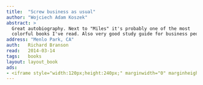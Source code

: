 ```yaml
---
title:	"Screw business as usual"
author: "Wojciech Adam Koszek"
abstract: >
  Great autobiography. Next to "Miles" it's probably one of the most
  colorful books I've read. Also very good study guide for business people.
address: "Menlo Park, CA"
auth:	Richard Branson
read:	2014-03-14
tags:	books
layout: layout_book
ads:
- <iframe style="width:120px;height:240px;" marginwidth="0" marginheight="0" scrolling="no" frameborder="0" src="//ws-na.amazon-adsystem.com/widgets/q?ServiceVersion=20070822&OneJS=1&Operation=GetAdHtml&MarketPlace=US&source=ss&ref=ss_til&ad_type=product_link&tracking_id=wkoszek-20&marketplace=amazon&region=US&placement=1591844347&asins=1591844347&linkId=HEB2JJESDSOV4T6X&show_border=false&link_opens_in_new_window=true&price_color=333333&title_color=C00000&bg_color=FFFFFF"></iframe>
---
```


